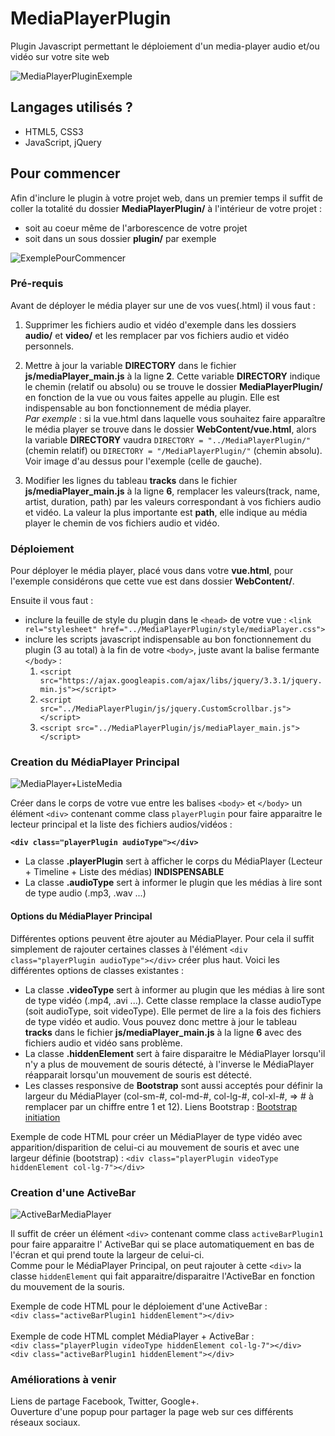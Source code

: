 # MediaPlayerPlugin
Plugin Javascript permettant le déploiement d'un media-player audio et/ou vidéo sur votre site web

![MediaPlayerPluginExemple](https://image.noelshack.com/fichiers/2019/05/2/1548783526-mediaplayerplugin1.png)

## Langages utilisés ?
* HTML5, CSS3
* JavaScript, jQuery

## Pour commencer
Afin d'inclure le plugin à votre projet web, dans un premier temps il suffit de coller la totalité du dossier 
__MediaPlayerPlugin/__ à l'intérieur de votre projet :
* soit au coeur même de l'arborescence de votre projet
* soit dans un sous dossier __plugin/__ par exemple

![ExemplePourCommencer](https://image.noelshack.com/fichiers/2019/05/2/1548786164-exemple1.png)

### Pré-requis
Avant de déployer le média player sur une de vos vues(.html) il vous faut :
1. Supprimer les fichiers audio et vidéo d'exemple dans les dossiers __audio/__ et __video/__ et les remplacer par vos fichiers audio et vidéo personnels.
2. Mettre à jour la variable **DIRECTORY** dans le fichier __js/mediaPlayer_main.js__ à  la ligne **2**. Cette variable **DIRECTORY** indique le chemin (relatif ou absolu) ou se trouve le dossier __MediaPlayerPlugin/__ en fonction de la vue ou vous faites appelle au plugin. Elle est indispensable au bon fonctionnement de média player.
<br>_Par exemple_ : si la vue.html dans laquelle vous souhaitez faire apparaître le média player se trouve dans le dossier __WebContent/vue.html__, alors la variable **DIRECTORY** vaudra `DIRECTORY = "../MediaPlayerPlugin/"` (chemin relatif) ou `DIRECTORY = "/MediaPlayerPlugin/"` (chemin absolu). Voir image d'au dessus pour l'exemple (celle de gauche).

3. Modifier les lignes du tableau __tracks__ dans le fichier __js/mediaPlayer_main.js__ à  la ligne **6**, remplacer les valeurs(track, name, artist, duration, path) par les valeurs correspondant à vos fichiers audio et vidéo. La valeur la plus importante est **path**, elle indique au média player le chemin de vos fichiers audio et vidéo. 

### Déploiement
Pour déployer le média player, placé vous dans votre __vue.html__, pour l'exemple considérons que cette vue est dans dossier __WebContent/__.

Ensuite il vous faut :
* inclure la feuille de style du plugin dans le `<head>` de votre vue : `<link rel="stylesheet" href="../MediaPlayerPlugin/style/mediaPlayer.css">`
* inclure les scripts javascript indispensable au bon fonctionnement du plugin (3 au total) à la fin de votre `<body>`, juste avant la balise fermante `</body>` :
  1. `<script src="https://ajax.googleapis.com/ajax/libs/jquery/3.3.1/jquery.min.js"></script>`
  2. `<script src="../MediaPlayerPlugin/js/jquery.CustomScrollbar.js"></script>`
  3. `<script src="../MediaPlayerPlugin/js/mediaPlayer_main.js"></script>`

### Creation du MédiaPlayer Principal

![MediaPlayer+ListeMedia](https://image.noelshack.com/fichiers/2019/05/4/1548958634-mediaplayerandlist.png)

Créer dans le corps de votre vue entre les balises `<body>` et `</body>` un élément `<div>` contenant comme class `playerPlugin` pour faire apparaitre le lecteur principal et la liste des fichiers audios/vidéos :

__`<div class="playerPlugin audioType"></div>`__
* La classe **.playerPlugin** sert à afficher le corps du MédiaPlayer (Lecteur + Timeline + Liste des médias) __INDISPENSABLE__
* La classe **.audioType** sert à informer le plugin que les médias à lire sont de type audio (.mp3, .wav ...)

#### Options du MédiaPlayer Principal
Différentes options peuvent être ajouter au MédiaPlayer. Pour cela il suffit simplement de rajouter certaines classes à l'élément `<div class="playerPlugin audioType"></div>` créer plus haut.
Voici les différentes options de classes existantes :
* La classe **.videoType** sert à informer au plugin que les médias à lire sont de type vidéo (.mp4, .avi ...). Cette classe remplace la classe audioType (soit audioType, soit videoType). Elle permet de lire a la fois des fichiers de type vidéo et audio. Vous pouvez donc mettre à jour le tableau __tracks__ dans le fichier __js/mediaPlayer_main.js__ à la ligne **6** avec des fichiers audio et vidéo sans problème.
* La classe **.hiddenElement** sert à faire disparaitre le MédiaPlayer lorsqu'il n'y a plus de mouvement de souris détecté, à l'inverse le MédiaPlayer réapparait lorsqu'un mouvement de souris est détecté.
* Les classes responsive de **Bootstrap** sont aussi acceptés pour définir la largeur du MédiaPlayer (col-sm-#, col-md-#, col-lg-#, col-xl-#, => # à remplacer par un chiffre entre 1 et 12). Liens Bootstrap : [Bootstrap initiation](https://www.w3schools.com/booTsTrap/bootstrap_grid_basic.asp)

Exemple de code HTML pour créer un MédiaPlayer de type vidéo avec apparition/disparition de celui-ci au mouvement de souris et avec une largeur définie (bootstrap) :
`<div class="playerPlugin videoType hiddenElement col-lg-7"></div>`

### Creation d'une ActiveBar

![ActiveBarMediaPlayer](https://image.noelshack.com/fichiers/2019/05/4/1548966609-mediaplayeractivebar.png)

Il suffit de créer un élément `<div>` contenant comme class `activeBarPlugin1` pour faire apparaitre l' ActiveBar qui se place automatiquement en bas de l'écran et qui prend toute la largeur de celui-ci.<br>
Comme pour le MédiaPlayer Principal, on peut rajouter à cette `<div>` la classe `hiddenElement` qui fait apparaitre/disparaitre l'ActiveBar en fonction du mouvement de la souris.<br>

Exemple de code HTML pour le déploiement d'une ActiveBar : <br>
`<div class="activeBarPlugin1 hiddenElement"></div>`
<br><br>
Exemple de code HTML complet MédiaPlayer + ActiveBar :<br>
    `<div class="playerPlugin videoType hiddenElement col-lg-7"></div>`<br>
    `<div class="activeBarPlugin1 hiddenElement"></div>`

### Améliorations à venir
Liens de partage Facebook, Twitter, Google+.<br>Ouverture d'une popup pour partager la page web sur ces différents réseaux sociaux.
